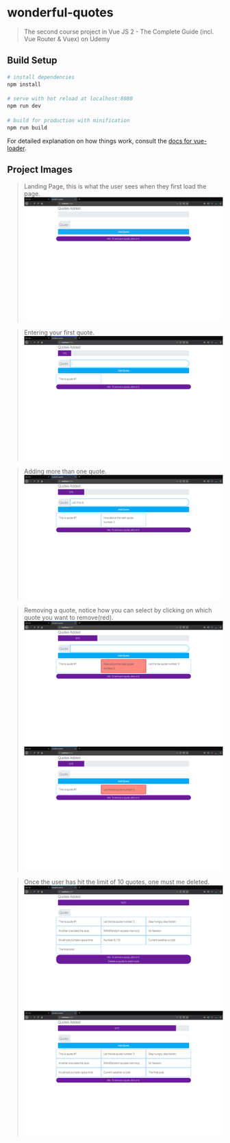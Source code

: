 # wonderful-quotes

> The second course project in Vue JS 2 - The Complete Guide (incl. Vue Router & Vuex) on Udemy

## Build Setup

``` bash
# install dependencies
npm install

# serve with hot reload at localhost:8080
npm run dev

# build for production with minification
npm run build
```

For detailed explanation on how things work, consult the [docs for vue-loader](http://vuejs.github.io/vue-loader).

## Project Images
> Landing Page, this is what the user sees when they first load the page.
![alt text](./product_images/LandingScreen.png "Wonderful Quotes Landing Page")

> Entering your first quote.
![alt text](./product_images/1-10_Quote.png "Entering 1st quote")

> Adding more than one quote.
![alt text](./product_images/2-10_Quote.png "Entering 2nd quote")

> Removing a quote, notice how you can select by clicking on which quote you want to remove(red).
![alt text](./product_images/Deleting_2ndQuote.png "Deleting the 2nd quote")
![alt text](./product_images/Deleted_2ndQuote.png "Second quote has been removed")

> Once the user has hit the limit of 10 quotes, one must me deleted.
![alt text](./product_images/Full_List.png "Full quotes list")
![alt text](./product_images/After_10Delete.png "Only 9 quotes after delete.")


